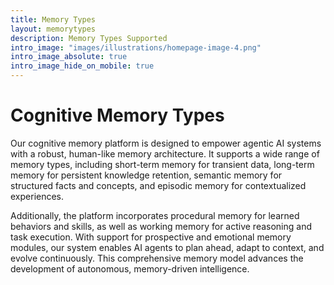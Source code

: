 ```yaml
---
title: Memory Types
layout: memorytypes
description: Memory Types Supported
intro_image: "images/illustrations/homepage-image-4.png"
intro_image_absolute: true
intro_image_hide_on_mobile: true
---
```


# Cognitive Memory Types

Our cognitive memory platform is designed to empower agentic AI systems with a robust, human-like memory architecture. It supports a wide range of memory types, including short-term memory for transient data, long-term memory for persistent knowledge retention, semantic memory for structured facts and concepts, and episodic memory for contextualized experiences.

Additionally, the platform incorporates procedural memory for learned behaviors and skills, as well as working memory for active reasoning and task execution. With support for prospective and emotional memory modules, our system enables AI agents to plan ahead, adapt to context, and evolve continuously. This comprehensive memory model advances the development of autonomous, memory-driven intelligence.

<span id="memorytypes">&nbsp;</span>